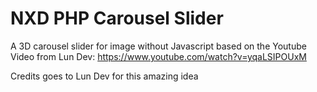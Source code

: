 # NXD PHP Carousel Slider
A 3D carousel slider for image without Javascript based on the Youtube Video from Lun Dev:
https://www.youtube.com/watch?v=yqaLSIPOUxM

Credits goes to Lun Dev for this amazing idea